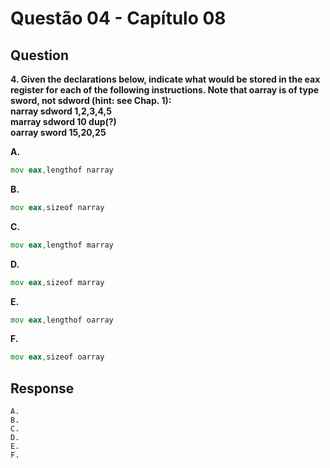 # Questão 04 - Capítulo 08

## Question

**<p>4. Given the declarations below, indicate what would be stored in the eax register
for each of the following instructions. Note that oarray is of type sword, not
sdword (hint: see Chap. 1):
</br>narray sdword 1,2,3,4,5
</br>marray sdword 10 dup(?)
</br>oarray sword 15,20,25</p>**

**A.**
 ```asm
mov eax,lengthof narray
```
**B.**
 ```asm
mov eax,sizeof narray
```
**C.**
 ```asm
mov eax,lengthof marray
```
**D.**
 ```asm
mov eax,sizeof marray
```
**E.**
 ```asm
mov eax,lengthof oarray
```
**F.**
 ```asm
mov eax,sizeof oarray
```


## Response
```
A. 
B. 
C. 
D. 
E. 
F. 
```
